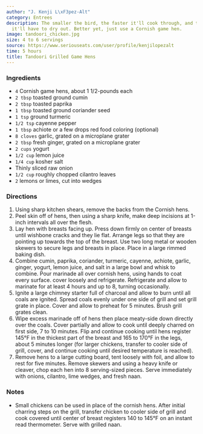 ```yaml
---
author: "J. Kenji L\xF3pez-Alt"
category: Entrees
description: The smaller the bird, the faster it'll cook through, and the less time
  it'll have to dry out. Better yet, just use a Cornish game hen.
image: tandoori_chicken.jpg
size: 4 to 6 servings
source: https://www.seriouseats.com/user/profile/kenjilopezalt
time: 5 hours
title: Tandoori Grilled Game Hens
---
```

### Ingredients

* `4` Cornish game hens, about 1 1/2-pounds each
* `2 tbsp` toasted ground cumin
* `2 tbsp` toasted paprika
* `1 tbsp` toasted ground coriander seed
* `1 tsp` ground turmeric
* `1/2 tsp` cayenne pepper
* `1 tbsp` achiote or a few drops red food coloring (optional)
* `8 cloves` garlic, grated on a microplane grater
* `2 tbsp` fresh ginger, grated on a microplane grater
* `2 cups` yogurt
* `1/2 cup` lemon juice
* `1/4 cup` kosher salt
* Thinly sliced raw onion
* `1/2 cup` roughly chopped cilantro leaves
* `2` lemons or limes, cut into wedges

### Directions

1. Using sharp kitchen shears, remove the backs from the Cornish hens.
2. Peel skin off of hens, then using a sharp knife, make deep incisions at 1-inch intervals all over the flesh.
3. Lay hen with breasts facing up. Press down firmly on center of breasts until wishbone cracks and they lie flat. Arrange legs so that they are pointing up towards the top of the breast. Use two long metal or wooden skewers to secure legs and breasts in place. Place in a large rimmed baking dish.
4. Combine cumin, paprika, coriander, turmeric, cayenne, achiote, garlic, ginger, yogurt, lemon juice, and salt in a large bowl and whisk to combine. Pour marinade all over cornish hens, using hands to coat every surface. cover loosely and refrigerate. Refrigerate and allow to marinate for at least 4 hours and up to 8, turning occasionally.
5. Ignite a large chimney starter full of charcoal and allow to burn until all coals are ignited. Spread coals evenly under one side of grill and set grill grate in place. Cover and allow to preheat for 5 minutes. Brush grill grates clean.
6. Wipe excess marinade off of hens then place meaty-side down directly over the coals. Cover partially and allow to cook until deeply charred on first side, 7 to 10 minutes. Flip and continue cooking until hens register 145°F in the thickest part of the breast and 165 to 170°F in the legs, about 5 minutes longer (for larger chickens, transfer to cooler side of grill, cover, and continue cooking until desired temperature is reached).
7. Remove hens to a large cutting board, tent loosely with foil, and allow to rest for five minutes. Remove skewers and using a heavy knife or cleaver, chop each hen into 8 serving-sized pieces. Serve immediately with onions, cilantro, lime wedges, and fresh naan.

### Notes

- Small chickens can be used in place of the cornish hens. After initial charring steps on the grill, transfer chicken to cooler side of grill and cook covered until center of breast registers 140 to 145°F on an instant read thermometer. Serve with grilled naan.